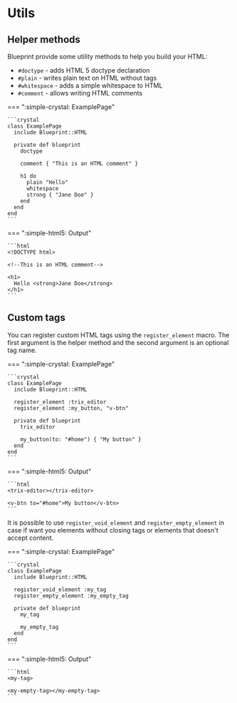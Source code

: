 # Utils

## Helper methods

Blueprint provide some utility methods to help you build your HTML:

* `#doctype` - adds HTML 5 doctype declaration
* `#plain` - writes plain text on HTML without tags
* `#whitespace` - adds a simple whitespace to HTML
* `#comment` - allows writing HTML comments

=== ":simple-crystal: ExamplePage"

    ```crystal
    class ExamplePage
      include Blueprint::HTML

      private def blueprint
        doctype

        comment { "This is an HTML comment" }

        h1 do
          plain "Hello"
          whitespace
          strong { "Jane Doe" }
        end
      end
    end
    ```

=== ":simple-html5: Output"

    ```html
    <!DOCTYPE html>

    <!--This is an HTML comment-->

    <h1>
      Hello <strong>Jane Doe</strong>
    </h1>
    ```

## Custom tags

You can register custom HTML tags using the `register_element` macro. The first
argument is the helper method and the second argument is an optional tag name.

=== ":simple-crystal: ExamplePage"

    ```crystal
    class ExamplePage
      include Blueprint::HTML

      register_element :trix_editor
      register_element :my_button, "v-btn"

      private def blueprint
        trix_editor

        my_button(to: "#home") { "My button" }
      end
    end
    ```

=== ":simple-html5: Output"

    ```html
    <trix-editor></trix-editor>

    <v-btn to="#home">My button</v-btn>
    ```

It is possible to use `register_void_element` and `register_empty_element` in
case if want you elements without closing tags or elements that doesn't accept
content.

=== ":simple-crystal: ExamplePage"

    ```crystal
    class ExamplePage
      include Blueprint::HTML

      register_void_element :my_tag
      register_empty_element :my_empty_tag

      private def blueprint
        my_tag

        my_empty_tag
      end
    end
    ```

=== ":simple-html5: Output"

    ```html
    <my-tag>

    <my-empty-tag></my-empty-tag>
    ```
